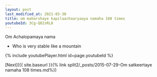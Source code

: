 ```yaml
---
layout: post
last_modified_at: 2021-03-30
title: om maharshaye kapilaachaaryaaya namaha 108 times
youtubeId: 3Cg-Q82sRL8
---
```

 
 
Om Achalopamaya nama 
 
 -  Who is very stable like a mountain 
 
  
 
  
 
 
 
 
 
 


{% include youtubePlayer.html id=page.youtubeId %}
 
[Next]({{ site.baseurl }}{% link  split2/_posts/2015-07-29-Om satkeertaye namaha 108 times.md%})
 
